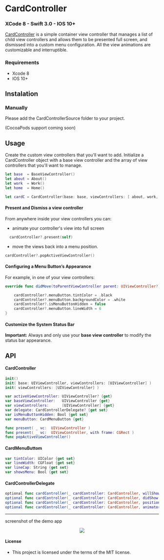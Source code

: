 # CardController
### XCode 8 - Swift 3.0 - IOS 10+




[CardController](https://github.com/manuelCarlos/CardController) is a simple container view controller that manages a list of child view controllers and allows them to be presented full screen, and dismissed into a custom menu configuration. All the view animations are customizable and interruptible.



### Requirements
- Xcode 8
- IOS 10+


## Instalation

### Manually
Please add the CardControllerSource folder to your project.

(CocoaPods support coming soon)




## Usage

 Create the custom view controllers that you'll want to add.
 Initialize a CardController object with a base view controller and the array of view controllers that you'll want to manage.

```swift
let base  = BaseViewController()
let about = About()
let work  = Work()
let home  = Home()

let cardC = CardController(base: base, viewControllers: [ about, work, home ])

```

#### Present and Dismiss a view controller
From anywhere inside your view controllers you can:
- animate your controller's view into full screen
```swift
  cardController?.present(self)
```

- move the views back into a menu position.
```swift
cardController?.popActiveViewController()
```

#### Configuring a Menu Button’s Appearance

For example, in one of your view controllers:
```swift
override func didMove(toParentViewController parent: UIViewController?) {

    cardController?.menuButton.tintColor = .black
    cardController?.menuButton.backgroundColor = .white
    cardController?.isMenuButtonHidden = false
    cardController?.menuButton.lineWidth = 6
}

```

#### Customize the System Status Bar

**Important:** Always and only use your **base view controller** to modify the status bar appearance.


## API

#### CardController

```swift
init()
init( base: UIViewController, viewControllers: [UIViewController] )
init( viewControllers: [UIViewController] )

var activeViewController: UIViewController? {get}
var baseViewController:   UIViewController {get}
var viewControllers:      [UIViewController] {get}
var delegate: CardControllerDelegate? {get set}
var isMenuButtonHidden: Bool {get set}
var menuButton: CardMenuButton {get}

func present( _ vc:  UIViewController )
func present( _ vc:  UIViewController, with frame: CGRect )
func popActiveViewController()

```

#### CardMenuButtom

```swift
var tintColor: UIColor {get set}
var lineWidth: CGFloat {get set}
var lineCap: String {get set}
var showsMenu: Bool {get set}

```

#### CardControllerDelegate

```swift
optional func cardController(_ cardController: CardController, willShow viewController: UIViewController)
optional func cardController(_ cardController: CardController, didShow  viewController: UIViewController)
optional func cardController(_ cardController: CardController, positionForDismissed viewController: UIViewController) -> CGPoint
optional func cardController(_ cardController: CardController, animatorFor viewController: UIViewController) -> UIViewPropertyAnimator?
```


----
screenshot of the demo app

<p align="center">
   <img src="http://manuelcarlos.github.io/images/cards.gif" >
</p>



#### License
 - This project is licensed under the terms of the MIT license.
